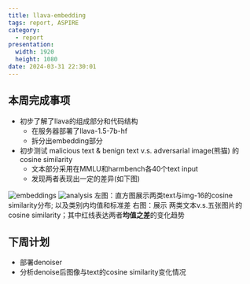 ```yaml
---
title: llava-embedding
tags: report, ASPIRE
category:
  - report
presentation:
  width: 1920
  height: 1080
date: 2024-03-31 22:30:01
---
```

<!-- slide -->
## 本周完成事项
* 初步了解了llava的组成部分和代码结构
  * 在服务器部署了llava-1.5-7b-hf
  * 拆分出embedding部分
* 初步测试 malicious text & benign text v.s. adversarial image(熊猫) 的 cosine similarity
  * 文本部分采用在MMLU和harmbench各40个text input
  * 发现两者表现出一定的差异(如下图)

![embeddings](analysis2.png) ![analysis](different-pic-result.png)
左图：直方图展示两类text与img-16的cosine similarity分布; 以及类别内均值和标准差
右图：展示 两类文本v.s.五张图片的cosine similarity；其中红线表达两者**均值之差**的变化趋势

<!-- slide -->
## 下周计划
* 部署denoiser
* 分析denoise后图像与text的cosine similarity变化情况